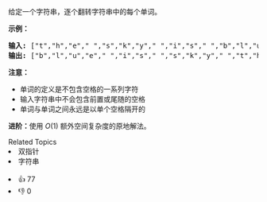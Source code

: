<p>给定一个字符串，逐个翻转字符串中的每个单词。</p>

<p><strong>示例：</strong></p>

<pre><strong>输入: </strong>[&quot;t&quot;,&quot;h&quot;,&quot;e&quot;,&quot; &quot;,&quot;s&quot;,&quot;k&quot;,&quot;y&quot;,&quot; &quot;,&quot;i&quot;,&quot;s&quot;,&quot; &quot;,&quot;b&quot;,&quot;l&quot;,&quot;u&quot;,&quot;e&quot;]
<strong>输出: </strong>[&quot;b&quot;,&quot;l&quot;,&quot;u&quot;,&quot;e&quot;,&quot; &quot;,&quot;i&quot;,&quot;s&quot;,&quot; &quot;,&quot;s&quot;,&quot;k&quot;,&quot;y&quot;,&quot; &quot;,&quot;t&quot;,&quot;h&quot;,&quot;e&quot;]</pre>

<p><strong>注意：</strong></p>

<ul>
	<li>单词的定义是不包含空格的一系列字符</li>
	<li>输入字符串中不会包含前置或尾随的空格</li>
	<li>单词与单词之间永远是以单个空格隔开的</li>
</ul>

<p><strong>进阶：</strong>使用&nbsp;<em>O</em>(1) 额外空间复杂度的原地解法。</p>
<div><div>Related Topics</div><div><li>双指针</li><li>字符串</li></div></div><br><div><li>👍 77</li><li>👎 0</li></div>